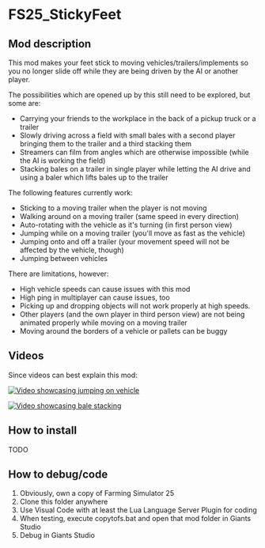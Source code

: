 # FS25_StickyFeet

## Mod description

This mod makes your feet stick to moving vehicles/trailers/implements so you no longer slide off while they are being driven by the AI or another player.

The possibilities which are opened up by this still need to be explored, but some are:
- Carrying your friends to the workplace in the back of a pickup truck or a trailer
- Slowly driving across a field with small bales with a second player bringing them to the trailer and a third stacking them
- Streamers can film from angles which are otherwise impossible (while the AI is working the field)
- Stacking bales on a trailer in single player while letting the AI drive and using a baler which lifts bales up to the trailer

The following features currently work:
- Sticking to a moving trailer when the player is not moving
- Walking around on a moving trailer (same speed in every direction)
- Auto-rotating with the vehicle as it's turning (in first person view)
- Jumping while on a moving trailer (you'll move as fast as the vehicle)
- Jumping onto and off a trailer (your movement speed will not be affected by the vehicle, though)
- Jumping between vehicles

There are limitations, however:
- High vehicle speeds can cause issues with this mod
- High ping in multiplayer can cause issues, too
- Picking up and dropping objects will not work properly at high speeds.
- Other players (and the own player in third person view) are not being animated properly while moving on a moving trailer
- Moving around the borders of a vehicle or pallets can be buggy

## Videos

Since videos can best explain this mod:

[![Video showcasing jumping on vehicle](screenshots/Thumb1.png)](https://youtu.be/PySSWl_zaMY)

[![Video showcasing bale stacking](screenshots/Thumb2.png)](https://www.youtube.com/watch?v=JfD-vVAJN4w)

## How to install

TODO

## How to debug/code

1. Obviously, own a copy of Farming Simulator 25
1. Clone this folder anywhere
1. Use Visual Code with at least the Lua Language Server Plugin for coding
1. When testing, execute copytofs.bat and open that mod folder in Giants Studio
1. Debug in Giants Studio
